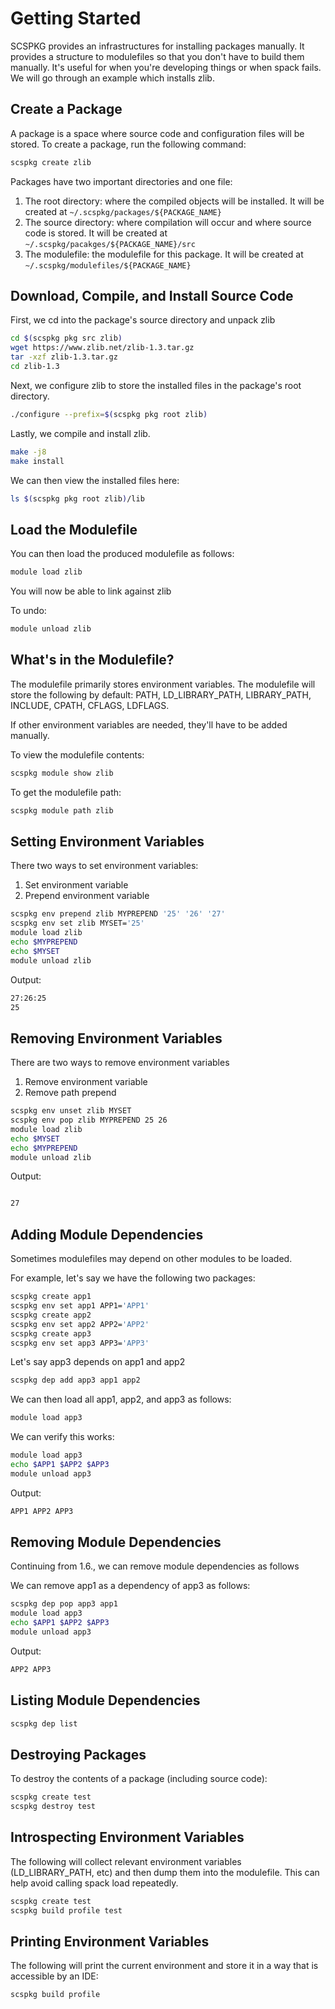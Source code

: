 # Getting Started
SCSPKG provides an infrastructures for installing packages manually.
It provides a structure to modulefiles so that you don't have to build them manually.
It's useful for when you're developing things or when spack fails.
We will go through an example which installs zlib.

## Create a Package

A package is a space where source code and configuration files will be stored.
To create a package, run the following command:
```bash
scspkg create zlib
```

Packages have two important directories and one file:
1. The root directory: where the compiled objects will be installed. It will be created at ``~/.scspkg/packages/${PACKAGE_NAME}``
2. The source directory: where compilation will occur and where source code is stored. It will be created at ``~/.scspkg/pacakges/${PACKAGE_NAME}/src``
3. The modulefile: the modulefile for this package. It will be created at ``~/.scspkg/modulefiles/${PACKAGE_NAME}``

## Download, Compile, and Install Source Code

First, we cd into the package's source directory and unpack zlib
```bash
cd $(scspkg pkg src zlib)
wget https://www.zlib.net/zlib-1.3.tar.gz
tar -xzf zlib-1.3.tar.gz
cd zlib-1.3
```

Next, we configure zlib to store the installed files in the package's root directory.
```bash
./configure --prefix=$(scspkg pkg root zlib)
```

Lastly, we compile and install zlib.
```bash
make -j8
make install
```

We can then view the installed files here:
```bash
ls $(scspkg pkg root zlib)/lib
```

## Load the Modulefile

You can then load the produced modulefile as follows:
```bash
module load zlib
```
You will now be able to link against zlib

To undo:
```bash
module unload zlib
```

## What's in the Modulefile?

The modulefile primarily stores environment variables.
The modulefile will store the following by default: PATH, LD_LIBRARY_PATH, LIBRARY_PATH, INCLUDE, CPATH, CFLAGS, LDFLAGS.

If other environment variables are needed, they'll have to be added manually.

To view the modulefile contents:
```bash
scspkg module show zlib
```

To get the modulefile path:
```bash
scspkg module path zlib
```

## Setting Environment Variables

There two ways to set environment variables:
1. Set environment variable
2. Prepend environment variable

```bash
scspkg env prepend zlib MYPREPEND '25' '26' '27'
scspkg env set zlib MYSET='25'
module load zlib
echo $MYPREPEND
echo $MYSET
module unload zlib
```

Output:
```bash
27:26:25
25
```

## Removing Environment Variables

There are two ways to remove environment variables
1. Remove environment variable
2. Remove path prepend

```bash
scspkg env unset zlib MYSET
scspkg env pop zlib MYPREPEND 25 26
module load zlib
echo $MYSET
echo $MYPREPEND
module unload zlib
```

Output:
```bash

27
```

## Adding Module Dependencies

Sometimes modulefiles may depend on other modules to be loaded.

For example, let's say we have the following two packages:
```bash
scspkg create app1
scspkg env set app1 APP1='APP1'
scspkg create app2
scspkg env set app2 APP2='APP2'
scspkg create app3
scspkg env set app3 APP3='APP3'
```

Let's say app3 depends on app1 and app2
```bash
scspkg dep add app3 app1 app2
```

We can then load all app1, app2, and app3 as follows:
```bash
module load app3
```

We can verify this works:
```bash
module load app3
echo $APP1 $APP2 $APP3
module unload app3
```

Output:
```bash
APP1 APP2 APP3
```

## Removing Module Dependencies 

Continuing from 1.6., we can remove module dependencies as follows

We can remove app1 as a dependency of app3 as follows:
```bash
scspkg dep pop app3 app1
module load app3
echo $APP1 $APP2 $APP3
module unload app3
```

Output:
```bash
APP2 APP3
```

## Listing Module Dependencies

```bash
scspkg dep list
```

## Destroying Packages

To destroy the contents of a package (including source code):
```bash
scspkg create test
scspkg destroy test
```

## Introspecting Environment Variables

The following will collect relevant environment variables (LD_LIBRARY_PATH, etc) and then dump them into the modulefile.
This can help avoid calling spack load repeatedly.
```bash
scspkg create test
scspkg build profile test
```

## Printing Environment Variables

The following will print the current environment and store it in a way that is accessible by an IDE:

```bash
scspkg build profile
```
